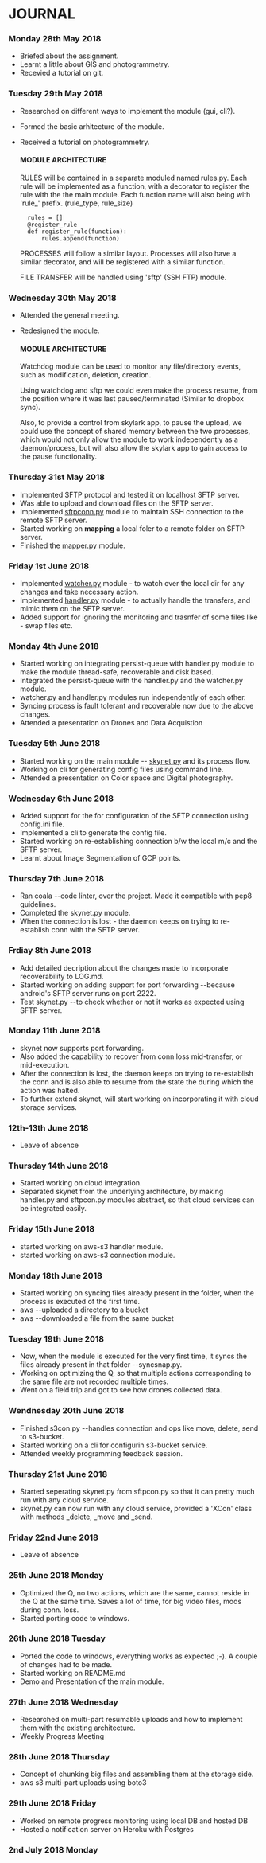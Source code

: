 # JOURNAL

### Monday 28th May 2018
+ Briefed about the assignment.
+ Learnt a little about GIS and photogrammetry.
+ Recevied a tutorial on git.

### Tuesday 29th May 2018
+ Researched on different ways to implement the module (gui, cli?).
+ Formed the basic arhitecture of the module.
+ Received a tutorial on photogrammetry.

    #### MODULE ARCHITECTURE
    
    RULES will be contained in a separate moduled named rules.py. Each rule will be
     implemented as a function, with a decorator to register the rule with the the main module.
    Each function name will also being with 'rule_' prefix. (rule_type, rule_size)
    
        rules = []
        @register_rule
        def register_rule(function):
            rules.append(function)
    PROCESSES will follow a similar layout. Processes will also have a similar decorator,
     and will be registered with a similar function.

    FILE TRANSFER will be handled using 'sftp' (SSH FTP) module.

### Wednesday 30th May 2018
+ Attended the general meeting.
+ Redesigned the module.

    #### MODULE ARCHITECTURE

    Watchdog module can be used to monitor any file/directory events, such as modification,
     deletion, creation.

    Using watchdog and sftp we could even make the process resume, from the position where
     it was last paused/terminated (Similar to dropbox sync).
    
    Also, to provide a control from skylark app, to pause the upload, we could use the concept
     of shared memory between the two processes, which would not only allow the module to work
     independently as a daemon/process, but will also allow the skylark app to gain access to
     the pause functionality.

### Thursday 31st May 2018
+ Implemented SFTP protocol and tested it on localhost SFTP server.
+ Was able to upload and download files on the SFTP server.
+ Implemented [sftpconn.py](https://bitbucket.org/EverWinter23/skynet/src/dev/lib/sftpcon.py) 
  module to maintain SSH connection to the remote SFTP server.
+ Started working on **mapping** a local foler to a remote folder on SFTP server.
+ Finished the [mapper.py](https://bitbucket.org/EverWinter23/skynet/src/dev/lib/mapper.py) 
  module.


### Friday 1st June 2018
+ Implemented [watcher.py](https://bitbucket.org/EverWinter23/skynet/src/dev/lib/watcher.py) 
  module - to watch over the local dir for any changes and take necessary action.
+ Implemented [handler.py](https://bitbucket.org/EverWinter23/skynet/src/dev/lib/handler.py) 
  module - to actually handle the transfers, and mimic them on the SFTP server.
+ Added support for ignoring the monitoring and trasnfer of some files like - swap files etc.

### Monday 4th June 2018
+ Started working on integrating persist-queue with handler.py module to make the module
  thread-safe, recoverable and disk based.
+ Integrated the persist-queue with the handler.py and the watcher.py module.
+ watcher.py and handler.py modules run independently of each other.
+ Syncing process is fault tolerant and recoverable now due to the above changes.
+ Attended a presentation on Drones and Data Acquistion

### Tuesday 5th June 2018
+ Started working on the main module -- 
  [skynet.py](https://bitbucket.org/EverWinter23/skynet/src/dev/lib/skynet.py) and its process
  flow.
+ Working on cli for generating config files using command line.
+ Attended a presentation on Color space and Digital photography.

### Wednesday 6th June 2018
+ Added support for the  for configuration of the SFTP connection using config.ini file.
+ Implemented a cli to generate the config file.
+ Started working on re-establishing connection b/w the local m/c and the SFTP server.
+ Learnt about Image Segmentation of GCP points.

### Thursday 7th June 2018
+ Ran coala --code linter, over the project. Made it compatible with pep8 guidelines.
+ Completed the skynet.py module.
+ When the connection is lost - the daemon keeps on trying to re-establish conn with the 
  SFTP server.

### Frdiay 8th June 2018
+ Add detailed decription about the changes made to incorporate recoverability to LOG.md.
+ Started working on adding support for port forwarding --because android's SFTP server runs
  on port 2222.
+ Test skynet.py --to check whether or not it works as expected using SFTP server.

### Monday 11th June 2018
+ skynet now supports port forwarding. 
+ Also added the capability to recover from conn loss mid-transfer, or mid-execution.
+ After the connection is lost, the daemon keeps on trying to re-establish the conn and
  is also able to resume from the state the during which the action was halted.
+ To further extend skynet, will start working on incorporating it with cloud storage services.

### 12th-13th June 2018
+ Leave of absence

### Thursday 14th June 2018
+ Started working on cloud integration.
+ Separated skynet from the underlying architecture, by making handler.py and sftpcon.py
  modules abstract, so that cloud services can be integrated easily.

### Friday 15th June 2018
+ started working on aws-s3 handler module.
+ started working on aws-s3 connection module.

### Monday 18th June 2018
+ Started working on syncing files already present in the folder, when the process is
  executed of the first time.
+ aws --uploaded a directory to a bucket
+ aws --downloaded a file from the same bucket

### Tuesday 19th June 2018
+ Now, when the module is executed for the very first time, it syncs the files already
  present in that folder --syncsnap.py.
+ Working on optimizing the Q, so that multiple actions corresponding to the same file
  are not recorded multiple times.
+ Went on a field trip and got to see how drones collected data.

### Wendnesday 20th June 2018
+ Finished s3con.py --handles connection and ops like move, delete, send to s3-bucket.
+ Started working on a cli for configurin s3-bucket service.
+ Attended weekly programming feedback session. 

### Thursday 21st June 2018
+ Started seperating skynet.py from sftpcon.py so that it can pretty much run with
  any cloud service.
+ skynet.py can now run with any cloud service, provided a 'XCon' class with methods
  _delete, _move and _send.

### Friday 22nd June 2018
+ Leave of absence

### 25th June 2018 Monday
+ Optimized the Q, no two actions, which are the same, cannot reside in
  the Q at the same time. Saves a lot of time, for big video files, mods
  during conn. loss.
+ Started porting code to windows.

### 26th June 2018 Tuesday
+ Ported the code to windows, everything works as expected ;-). A couple of changes had
  to be made.
+ Started working on README.md
+ Demo and Presentation of the main module.

### 27th June 2018 Wednesday
+ Researched on multi-part resumable uploads and how to implement them with the existing
  architecture.
+ Weekly Progress Meeting

### 28th June 2018 Thursday
+ Concept of chunking big files and assembling them at the storage side.
+ aws s3 multi-part uploads using boto3

### 29th June 2018 Friday
+ Worked on remote progress monitoring using local DB and hosted DB
+ Hosted a notification server on Heroku with Postgres

### 2nd July 2018 Monday
